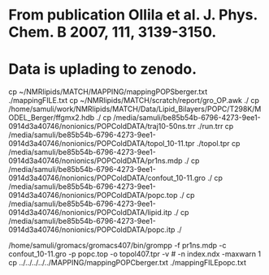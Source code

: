 # From publication Ollila et al. J. Phys. Chem. B 2007, 111, 3139-3150.
# Data is uplading to zenodo.

cp ~/NMRlipids/MATCH/MAPPING/mappingPOPSberger.txt ./mappingFILE.txt
cp ~/NMRlipids/MATCH/scratch/report/gro_OP.awk ./
cp /home/samuli/work/NMRlipids/MATCH/Data/Lipid_Bilayers/POPC/T298K/MODEL_Berger/ffgmx2.hdb ./
cp /media/samuli/be85b54b-6796-4273-9ee1-0914d3a40746/nonionics/POPColdDATA/traj10-50ns.trr ./run.trr
cp /media/samuli/be85b54b-6796-4273-9ee1-0914d3a40746/nonionics/POPColdDATA/topol_10-11.tpr ./topol.tpr
cp /media/samuli/be85b54b-6796-4273-9ee1-0914d3a40746/nonionics/POPColdDATA/pr1ns.mdp ./
cp /media/samuli/be85b54b-6796-4273-9ee1-0914d3a40746/nonionics/POPColdDATA/confout_10-11.gro ./
cp /media/samuli/be85b54b-6796-4273-9ee1-0914d3a40746/nonionics/POPColdDATA/popc.top ./
cp /media/samuli/be85b54b-6796-4273-9ee1-0914d3a40746/nonionics/POPColdDATA/lipid.itp ./
cp /media/samuli/be85b54b-6796-4273-9ee1-0914d3a40746/nonionics/POPColdDATA/popc.itp ./

/home/samuli/gromacs/gromacs407/bin/grompp -f pr1ns.mdp -c confout_10-11.gro -p popc.top -o topol407.tpr -v # -n index.ndx -maxwarn 1
cp ../../../../../MAPPING/mappingPOPCberger.txt ./mappingFILEpopc.txt
